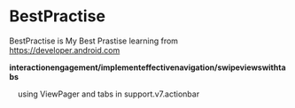 # BestPractise
BestPractise is My Best Prastise learning from https://developer.android.com

<p><b>interactionengagement/implementeffectivenavigation/swipeviewswithtabs</b></p>
<p>&nbsp; &nbsp;&nbsp;using ViewPager and tabs in support.v7.actionbar</p>
